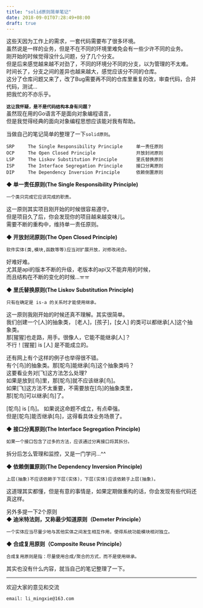```yaml
---
title: "solid原则简单笔记"
date: 2018-09-01T07:28:49+08:00
draft: true
---
```


这些天因为工作上的需求，一套代码需要布了很多环境。  
虽然说是一样的业务，但是不在不同的环境里难免会有一些少许不同的业务。  
刚开始的时候觉得没什么问题，分了几个分支。  
但是后来感觉越来越不对劲了，不同的环境分不同的分支，以为管理的不太难。  
时间长了，分支之间的差异也越来越大，感觉应该分不同的仓库。  
这分了仓库问题又来了，改了Bug需要再不同的仓库里重复的改，审查代码，合并代码，测试...  
把我忙的不亦乐乎。  
 
**`这让我怀疑，是不是代码结构本身有问题？`**  
虽然现在用的Go语言不是面向对象编程语言，  
但是我觉得经典的面向对象编程思想应该能对我有帮助。  

当做自己的笔记简单的整理了一下`solid原则`。  

```
SRP	    The Single Responsibility Principle	    单一责任原则
OCP	    The Open Closed Principle	            开放封闭原则
LSP	    The Liskov Substitution Principle	    里氏替换原则
ISP	    The Interface Segregation Principle	    接口分离原则
DIP	    The Dependency Inversion Principle	    依赖倒置原则
```


**◆ 单一责任原则(The Single Responsibility Principle)**  
```
一个类只完成它应该完成的职责。
```
这一原则其实项目刚开始的时候很容易遵守。  
但是项目久了后，你会发现你的项目越来越变味儿。  
需要不断的重构中，维持单一责任原则。  

**◆ 开放封闭原则(The Open Closed Principle)**  
```
软件实体(类,模块,函数等等)应当对扩展开放，对修改闭合。
```  
好难好难。  
尤其是api的版本不断的升级，老版本的api又不能弃用的时候，  
而且结构在不断的变化的时候...ㅠㅠ  

**◆ 里氏替换原则(The Liskov Substitution Principle)**  
```
只有在确定是 is-a 的关系时才能使用继承。
```  
这一原则我刚开始的时候还真不理解。其实很简单。   
我们创建一个[人]的抽象类， [老人]，[孩子]，[女人] 的类可以都继承[人]这个抽象类。   
那[猩猩]也走路，用手。很像人，它能不能继承[人]？  
不行！[猩猩] is [人] 是不能成立的。 

还有网上有个这样的例子也举得很不错。  
有个[鸟]的抽象类。那[鸵鸟]能继承[鸟]这个抽象类吗？  
这要看业务对[飞]这方法怎么处理?  
如果是放到[鸟]里，那[鸵鸟]就不应该继承[鸟]。  
如果[飞]这方法不太重要，不需要放在[鸟]的抽象类里，  
那[鸵鸟]可以继承[鸟]了。  

[鸵鸟] is [鸟]。 如果说这命题不成立，有点牵强。  
但是[鸵鸟]能否继承[鸟]，这得看具体业务场景了。  

**◆ 接口分离原则(The Interface Segregation Principle)**  
```
如果一个接口包含了过多的方法，应该通过分离接口将其拆分。
```  
拆分后怎么管理和监控，又是一门学问...^^

**◆ 依赖倒置原则(The Dependency Inversion Principle)**  
```
上层(抽象)不应该依赖于下层(实体)，下层(实体)应该依赖于上层(抽象)。
```  
这道理其实都懂，但是有意的事情是，如果定期做重构的话，你会发现有些代码还真这样。

另外多提一下2个原则  
**◆ 迪米特法则，又称最少知道原则（Demeter Principle）**
```
一个实体应当尽量少地与其他实体之间发生相互作用，使得系统功能模块相对独立。
```

**◆ 合成复用原则（Composite Reuse Principle）**
```
合成复用原则是指：尽量使用合成/聚合的方式，而不是使用继承。
```


其实也没有什么内容，就当自己的笔记整理了一下。

----------------------------------------------
欢迎大家的意见和交流

`email: li_mingxie@163.com`